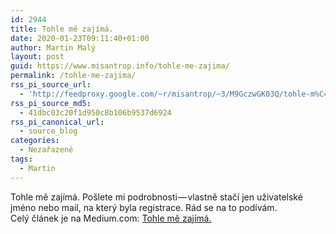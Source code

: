 ```yaml
---
id: 2944
title: Tohle mě zajímá.
date: 2020-01-23T09:11:40+01:00
author: Martin Malý
layout: post
guid: https://www.misantrop.info/tohle-me-zajima/
permalink: /tohle-me-zajima/
rss_pi_source_url:
  - 'http://feedproxy.google.com/~r/misantrop/~3/M9GczwGK03Q/tohle-m%C4%9B-zaj%C3%ADm%C3%A1-c315b72b0d0'
rss_pi_source_md5:
  - 41dbc03c20f1d950c8b106b9537d6924
rss_pi_canonical_url:
  - source_blog
categories:
  - Nezařazené
tags:
  - Martin
---
```

Tohle mě zajímá. Pošlete mi podrobnosti — vlastně stačí jen uživatelské jméno nebo mail, na který byla registrace. Rád se na to podívám.  
Celý článek je na Medium.com: <a href="http://feedproxy.google.com/~r/misantrop/~3/M9GczwGK03Q/tohle-m%C4%9B-zaj%C3%ADm%C3%A1-c315b72b0d0" target="_blank" rel="noopener noreferrer">Tohle mě zajímá.</a>
